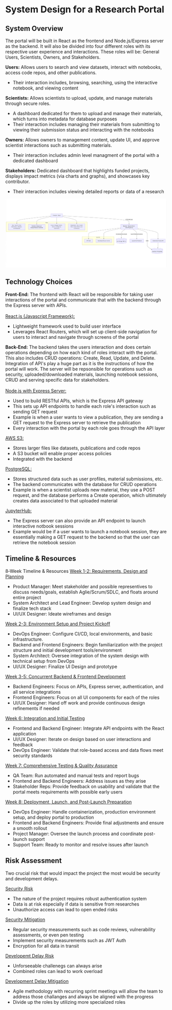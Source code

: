 # System Design for a Research Portal

## System Overview

The portal will be built in React as the frontend and Node.js/Express server as the backend. It will also be divided into four different roles with its respective user experience and interactions. These roles will be: General Users, Scientists, Owners, and Stakeholders. 

**Users:** Allows users to search and view datasets, interact with notebooks, access code repos, and other publications.
- Their interaction includes, browsing, searching, using the interactive notebook, and viewing content 

**Scientists:** Allows scientists to upload, update, and manage materials through secure roles. 
- A dashboard dedicated for them to upload and manage their materials, which turns into metadata for database purposes 
- Their interaction includes managing their materials from submitting to viewing their submission status and interacting with the notebooks

**Owners:** Allows owners to management content, update UI, and approve scientist interactions such as submitting materials.
- Their interaction includes admin level managment of the portal with a dedicated dashboard 

**Stakeholders:** Dedicated dashboard that highlights funded projects, displays impact metrics (via charts and graphs), and showcases key contributor. 
- Their interaction includes viewing detailed reports or data of a research

![my image](https://github.com/dvu28/research-portal/blob/d567a3b93b8e6f46c8e2f74d2658a48f95ea2411/research%20portal%20diagram.png)

## Technology Choices

**Front-End:**
The frontend with React will be responsible for taking user interactions of the portal and communicate that with the backend through the Express server with APIs. <br>
<br>
<ins>React.js (Javascript Framework):</ins>
- Lightweight framework used to build user interface
- Leverages React Routers, which will set up client-side navigation for users to interact and navigate through screens of the portal

**Back-End:** 
The backend takes the users interaction and does certain operations depending on how each kind of roles interact with the portal. This also includes CRUD operations: Create, Read, Update, and Delete. Integration of API's play a huge part as it is the instructions of how the portal will work. The server will be repsonsible for operations such as security, uploaded/downloaded materials, launching notebook sessions, CRUD and serving specific data for stakeholders. <br>
<br>
<ins>Node.js with Express Server:</ins>
- Used to build RESTful APIs, which is the Express API gateway
- This sets up API endpoints to handle each role's interaction such as sending GET request
- Example is when a user wants to view a publication, they are sending a GET request to the Express server to retrieve the publication
- Every interaction with the portal by each role goes through the API layer

<ins>AWS S3:</ins>
- Stores larger files like datasets, publications and code repos
- A S3 bucket will enable proper access policies
- Integrated with the backend

<ins>PostgreSQL:</ins>
- Stores structured data such as user profiles, material submissions, etc.
- The backend communicates with the database for CRUD operations
- Example is when a scientist uploads new material, they use a POST request, and the database performs a Create operation, which ultimately creates data associated to that uploaded material

<ins>JupyterHub:</ins>
- The Express server can also provide an API endpoint to launch interactive notbook sessions
- Example would be if a user wants to launch a notebook session, they are essentially making a GET request to the backend so that the user can retrieve the notebook session

## Timeline & Resources

8‑Week Timeline & Resources
<ins>Week 1-2: Requirements, Design and Planning</ins>
- Product Manager: Meet stakeholder and possible representives to discuss needs/goals, establish Aglie/Scrum/SDLC, and floats around entire project
- System Architect and Lead Engineer: Develop system design and finalize tech stack
- UI/UX Designer: Ideate wireframes and design

<ins>Week 2-3: Environment Setup and Project Kickoff</ins>
- DevOps Engineer: Configure CI/CD, local environments, and basic infrastructure.
- Backend and Frontend Engineers: Begin familiarization with the project structure and initial development tools/environment
- System Architect: Oversee integration of the system design with technical setup from DevOps
- UI/UX Designer: Finalize UI Design and prototype

<ins>Week 3-5: Concurrent Backend & Frontend Development</ins>
- Backend Engineers: Focus on APIs, Express server, authentication, and all service integrations
- Frontend Engineers: Focus on all UI components for each of the roles
- UI/UX Designer: Hand off work and provide continuous design refinements if needed


<ins>Week 6: Integration and Initial Testing</ins>
- Frontend and Backend Engineer: Integrate API endpoints with the React application
- UI/UX Designer: Iterate on design based on user interactions and feedback
- DevOps Engineer: Validate that role-based access and data flows meet security standards 

<ins>Week 7: Comprehensive Testing & Quality Assurance</ins>
- QA Team: Run automated and manual tests and report bugs
- Frontend and Backend Engineers: Address issues as they arise
- Stakeholder Reps: Provide feedback on usability and validate that the portal meets requirements with possible early users

<ins>Week 8: Deployment, Launch, and Post-Launch Preparation</ins>
- DevOps Engineer: Handle containerization, production environment setup, and deploy portal to production
- Frontend and Backend Engineers: Provide final adjustments and ensure a smooth rollout
- Project Manager: Oversee the launch process and coordinate post-launch support
- Support Team: Ready to monitor and resolve issues after launch

## Risk Assessment

Two crucial risk that would impact the project the most would be security and development delays.

<ins>Security Risk</ins>
- The nature of the project requires robust authentication system
- Data is at risk especially if data is sensitive from researches
- Unauthorize access can lead to open ended risks

<ins>Security Mitigation</ins>
- Regular security measurements such as code reviews, vulnerability assessments, or even pen testing
- Implement security measurements such as JWT Auth
- Encryption for all data in transit 

<ins>Developemt Delay Risk</ins>
- Unforseeable challenegs can always arise
- Combined roles can lead to work overload

<ins>Development Delay Mitigation</ins>
- Agile methodology with recurring sprint meetings will allow the team to address those challanges and always be aligned with the progress
- Divide up the roles by utilizing more specialized roles